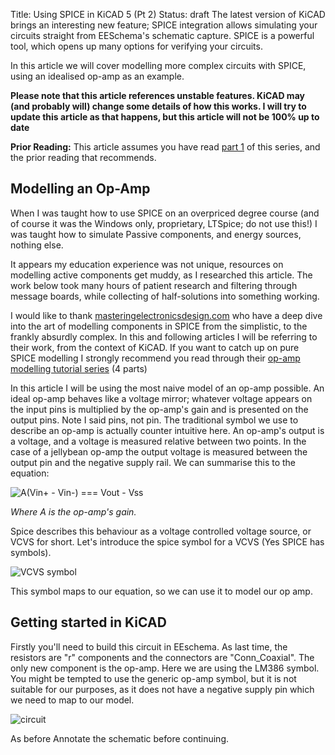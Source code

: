 Title: Using SPICE in KiCAD 5 (Pt 2)
Status: draft
The latest version of KiCAD brings an interesting new feature; SPICE integration allows simulating your circuits straight from EESchema's schematic capture. SPICE is a powerful tool, which opens up many options for verifying your circuits. 

In this article we will cover modelling more complex circuits with SPICE, using an idealised op-amp as an example.

**Please note that this article references unstable features. KiCAD may (and probably will) change some details of how this works. I will try to update this article as that happens, but this article will not be 100% up to date**

**Prior Reading:** This article assumes you have read [part 1]({filename}./2018-07-09_UsingSpiceInKicad5.md) of this series, and the prior reading that recommends.

Modelling an Op-Amp
-------------------
When I was taught how to use SPICE on an overpriced degree course (and of course it was the Windows only, proprietary, LTSpice; do not use this!) I was taught how to simulate Passive components, and energy sources, nothing else.

It appears my education experience was not unique, resources on modelling active components get muddy, as I researched this article. The work below took many hours of patient research and filtering through message boards, while collecting of half-solutions into something working.

I would like to thank [masteringelectronicsdesign.com](https://masteringelectronicsdesign.com) who have a deep dive into the art of modelling components in SPICE from the simplistic, to the frankly absurdly complex. In this and following articles I will be referring to their work, from the context of KiCAD. If you want to catch up on pure SPICE modelling I strongly recommend you read through their [op-amp modelling tutorial series](https://masteringelectronicsdesign.com/buildi-an-op-amp-spice-model-from-its-datasheet/) (4 parts) 

In this article I will be using the most naive model of an op-amp possible. An ideal op-amp behaves like a voltage mirror; whatever voltage appears on the input pins is multiplied by the op-amp's gain and is presented on the output pins. Note I said pins, not pin. The traditional symbol we use to describe an op-amp is actually counter intuitive here. An op-amp's output is a voltage, and a voltage is measured relative between two points. In the case of a jellybean op-amp the output voltage is measured between the output pin and the negative supply rail. We can summarise this to the equation:

![A(Vin+ - Vin-) === Vout - Vss]({filename}./2018-07-23_UsingSpiceInKicad5_2_Equation.png)

*Where A is the op-amp's gain.* 

Spice describes this behaviour as a voltage controlled voltage source, or VCVS for short. Let's introduce the spice symbol for a VCVS (Yes SPICE has symbols). 

![VCVS symbol]({filename}./2018-07-23_UsingSpiceInKicad5_2_VCVSSymbol.png) 

This symbol maps to our equation, so we can use it to model our op amp.

Getting started in KiCAD
------------------------
Firstly you'll need to build this circuit in EEschema. 
As last time, the resistors are "r" components and the connectors are "Conn_Coaxial". The only new component is the op-amp. Here we are using the LM386 symbol. You might be tempted to use the generic op-amp symbol, but it is not suitable for our purposes, as it does not have a negative supply pin which we need to map to our model. 

![circuit]() 

As before Annotate the schematic before continuing. 









